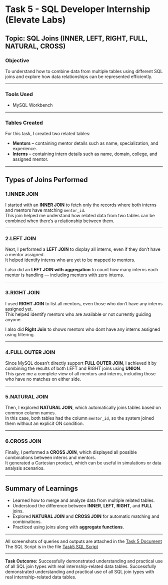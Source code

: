 # Task 5 - SQL Developer Internship (Elevate Labs)
## Topic: SQL Joins (INNER, LEFT, RIGHT, FULL, NATURAL, CROSS)

### Objective
To understand how to combine data from multiple tables using different SQL joins and explore how data relationships can be represented efficiently.

---
### Tools Used
- MySQL Workbench  

---

### Tables Created
For this task, I created two related tables:
- **Mentors** – containing mentor details such as name, specialization, and experience.  
- **Interns** – containing intern details such as name, domain, college, and assigned mentor.  

---

## Types of Joins Performed

### 1️.INNER JOIN
I started with an **INNER JOIN** to fetch only the records where both interns and mentors have matching `mentor_id`.  
This join helped me understand how related data from two tables can be combined when there’s a relationship between them.

---

### 2️.LEFT JOIN
Next, I performed a **LEFT JOIN** to display all interns, even if they don’t have a mentor assigned.  
It helped identify interns who are yet to be mapped to mentors.  

I also did an **LEFT JOIN with aggregation** to count how many interns each mentor is handling — including mentors with zero interns.

---

### 3️.RIGHT JOIN
I used **RIGHT JOIN** to list all mentors, even those who don’t have any interns assigned yet.  
This helped identify mentors who are available or not currently guiding anyone.

I also did **Right Join** to shows mentors who dont have any interns assigned using filtering.

---

### 4️.FULL OUTER JOIN
Since MySQL doesn’t directly support **FULL OUTER JOIN**, I achieved it by combining the results of both LEFT and RIGHT joins using **UNION**.  
This gave me a complete view of all mentors and interns, including those who have no matches on either side.

---

### 5️.NATURAL JOIN
Then, I explored **NATURAL JOIN**, which automatically joins tables based on common column names.  
In this case, both tables had the column `mentor_id`, so the system joined them without an explicit ON condition.

---

### 6️.CROSS JOIN
Finally, I performed a **CROSS JOIN**, which displayed all possible combinations between interns and mentors.  
It generated a Cartesian product, which can be useful in simulations or data analysis scenarios.

---

## Summary of Learnings
- Learned how to merge and analyze data from multiple related tables.  
- Understood the difference between **INNER**, **LEFT**, **RIGHT**, and **FULL** joins.  
- Explored **NATURAL JOIN** and **CROSS JOIN** for automatic matching and combinations.  
- Practiced using joins along with **aggregate functions**.  

---

All screenshots of queries and outputs are attached in the [Task 5 Document](Task_5-Joins.docx)
The SQL Script is in the file [Task5 SQL Script](task5.sql)




---

**Task Outcome:** 
Successfully demonstrated understanding and practical use of all SQL join types with real internship-related data tables.
Successfully demonstrated understanding and practical use of all SQL join types with real internship-related data tables.


